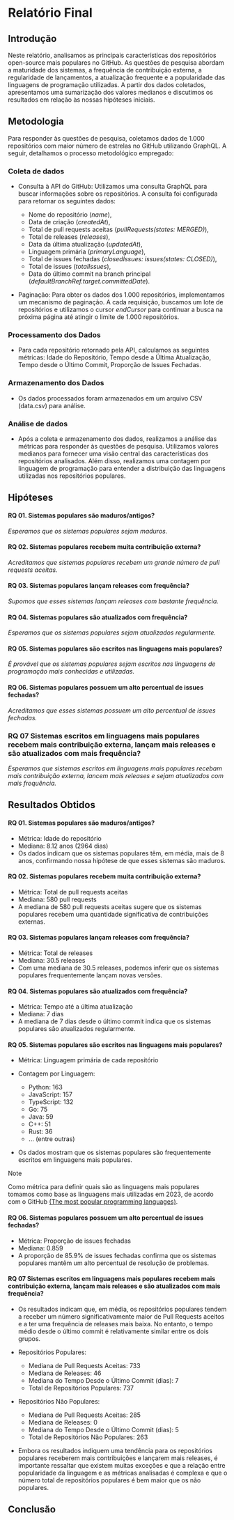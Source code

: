 # Relatório Final 

## Introdução

Neste relatório, analisamos as principais características dos repositórios open-source mais populares no GitHub. As questões de pesquisa abordam a maturidade dos sistemas, a frequência de contribuição externa, a regularidade de lançamentos, a atualização frequente e a popularidade das linguagens de programação utilizadas. A partir dos dados coletados, apresentamos uma sumarização dos valores medianos e discutimos os resultados em relação às nossas hipóteses iniciais.

## Metodologia

Para responder às questões de pesquisa, coletamos dados de 1.000 repositórios com maior número de estrelas no GitHub utilizando GraphQL. A seguir, detalhamos o processo metodológico empregado: 


### Coleta de dados

  - Consulta à API do GitHub: Utilizamos uma consulta GraphQL para buscar informações sobre os repositórios. A consulta foi configurada para retornar os seguintes dados:
    - Nome do repositório (_name_),
    - Data de criação (_createdAt_),
    - Total de pull requests aceitas (_pullRequests(_states:_ _MERGED_)_),
    - Total de releases (_releases_),
    - Data da última atualização (_updatedAt_),
    - Linguagem primária (_primaryLanguage_),
    - Total de issues fechadas (_closedIssues: issues(states: CLOSED)_),
    - Total de issues (_totalIssues_),
    - Data do último commit na branch principal (_defaultBranchRef.target.committedDate_).

  - Paginação: Para obter os dados dos 1.000 repositórios, implementamos um mecanismo de paginação. A cada requisição, buscamos um lote de repositórios e utilizamos o cursor _endCursor_ para continuar a busca na próxima página até atingir o limite de 1.000 repositórios.

### Processamento dos Dados

- Para cada repositório retornado pela API, calculamos as seguintes métricas: Idade do Repositório, Tempo desde a Última Atualização, Tempo desde o Último Commit, Proporção de Issues Fechadas.

### Armazenamento dos Dados

- Os dados processados foram armazenados em um arquivo CSV (data.csv) para análise.
  
### Análise de dados

- Após a coleta e armazenamento dos dados, realizamos a análise das métricas para responder às questões de pesquisa. Utilizamos valores medianos para fornecer uma visão central das características dos repositórios analisados. Além disso, realizamos uma contagem por linguagem de programação para entender a distribuição das linguagens utilizadas nos repositórios populares.

## Hipóteses

#### RQ 01. Sistemas populares são maduros/antigos?
  _Esperamos que os sistemas populares sejam maduros._
  
#### RQ 02. Sistemas populares recebem muita contribuição externa?
  _Acreditamos que sistemas populares recebem um grande número de pull requests aceitas._
  
#### RQ 03. Sistemas populares lançam releases com frequência?
  _Supomos que esses sistemas lançam releases com bastante frequência._
  
#### RQ 04. Sistemas populares são atualizados com frequência?
  _Esperamos que os sistemas populares sejam atualizados regularmente._
  
#### RQ 05. Sistemas populares são escritos nas linguagens mais populares?
  _É provável que os sistemas populares sejam escritos nas linguagens de programação mais conhecidas e utilizadas._
  
#### RQ 06. Sistemas populares possuem um alto percentual de issues fechadas?
  _Acreditamos que esses sistemas possuem um alto percentual de issues fechadas._

### RQ 07 Sistemas escritos em linguagens mais populares recebem mais contribuição externa, lançam mais releases e são atualizados com mais frequência? 
  _Esperamos que sistemas escritos em linguagens mais populares recebam mais contribuição externa, lancem mais releases e sejam atualizados com mais frequência._

## Resultados Obtidos

#### RQ 01. Sistemas populares são maduros/antigos?
  - Métrica: Idade do repositório
  - Mediana: 8.12 anos (2964 dias)
  - Os dados indicam que os sistemas populares têm, em média, mais de 8 anos, confirmando nossa hipótese de que esses sistemas são maduros.

#### RQ 02. Sistemas populares recebem muita contribuição externa?
  - Métrica: Total de pull requests aceitas
  - Mediana: 580 pull requests
  - A mediana de 580 pull requests aceitas sugere que os sistemas populares recebem uma quantidade significativa de contribuições externas.

#### RQ 03. Sistemas populares lançam releases com frequência?
  - Métrica: Total de releases
  - Mediana: 30.5 releases
  - Com uma mediana de 30.5 releases, podemos inferir que os sistemas populares frequentemente lançam novas versões.

  
#### RQ 04. Sistemas populares são atualizados com frequência?
  - Métrica: Tempo até a última atualização
  - Mediana: 7 dias
  - A mediana de 7 dias desde o último commit indica que os sistemas populares são atualizados regularmente.

#### RQ 05. Sistemas populares são escritos nas linguagens mais populares?
  - Métrica: Linguagem primária de cada repositório
  - Contagem por Linguagem:
    - Python: 163
    - JavaScript: 157
    - TypeScript: 132
    - Go: 75
    - Java: 59
    - C++: 51
    - Rust: 36
    - ... (entre outras)
      
  - Os dados mostram que os sistemas populares são frequentemente escritos em linguagens mais populares. 

> [!NOTE]
> Como métrica para definir quais são as linguagens mais populares tomamos como base as linguagens mais utilizadas em 2023, de acordo com o GitHub [(The most popular programming languages)](https://github.blog/news-insights/research/the-state-of-open-source-and-ai/#the-most-popular-programming-languages).
  
#### RQ 06. Sistemas populares possuem um alto percentual de issues fechadas?
  - Métrica: Proporção de issues fechadas
  - Mediana: 0.859
  - A proporção de 85.9% de issues fechadas confirma que os sistemas populares mantêm um alto percentual de resolução de problemas.

#### RQ 07 Sistemas escritos em linguagens mais populares recebem mais contribuição externa, lançam mais releases e são atualizados com mais frequência?
  - Os resultados indicam que, em média, os repositórios populares tendem a receber um número significativamente maior de Pull Requests aceitos e a ter uma frequência de releases mais baixa. No entanto, o tempo médio desde o último commit é relativamente similar entre os dois grupos.
  - Repositórios Populares:
    - Mediana de Pull Requests Aceitas: 733
    - Mediana de Releases: 46
    - Mediana do Tempo Desde o Último Commit (dias): 7
    - Total de Repositórios Populares: 737

  - Repositórios Não Populares:
    - Mediana de Pull Requests Aceitas: 285
    - Mediana de Releases: 0
    - Mediana do Tempo Desde o Último Commit (dias): 5
    - Total de Repositórios Não Populares: 263

- Embora os resultados indiquem uma tendência para os repositórios populares receberem mais contribuições e lançarem mais releases, é importante ressaltar que existem muitas exceções e que a relação entre popularidade da linguagem e as métricas analisadas é complexa e que o número total de repositórios populares é bem maior que os não populares. 

## Conclusão




